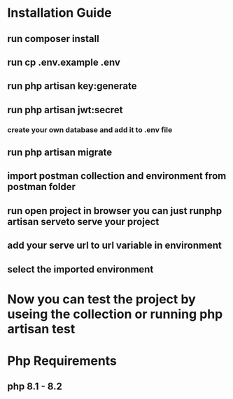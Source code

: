 # Installation Guide
## run  **composer install** 
##  run  **cp  .env.example .env**
##  run **php artisan key:generate**
##  run **php artisan jwt:secret**
### create your own database and add it to .env file
## run **php artisan migrate**
## import postman collection and environment from postman folder
## run open project in browser you can just run**php artisan serve**to serve your project
## add your serve url to url variable in environment
## select the imported environment
# Now you can test the project by useing the collection or running **php artisan test**


# Php Requirements 
## php 8.1 - 8.2

